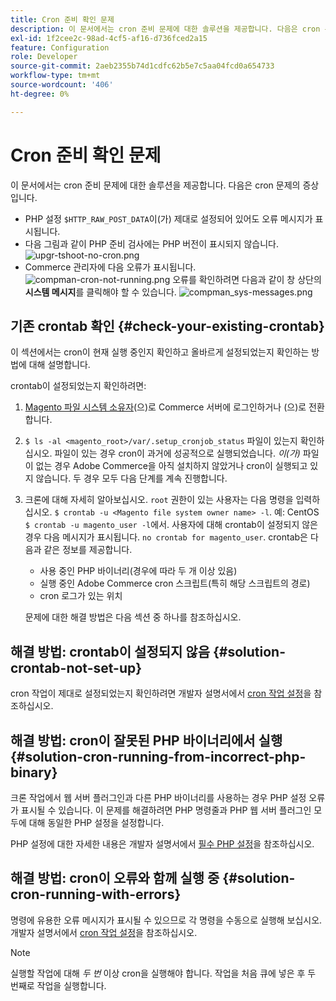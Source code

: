 ```yaml
---
title: Cron 준비 확인 문제
description: 이 문서에서는 cron 준비 문제에 대한 솔루션을 제공합니다. 다음은 cron 문제의 증상입니다.
exl-id: 1f2cee2c-98ad-4cf5-af16-d736fced2a15
feature: Configuration
role: Developer
source-git-commit: 2aeb2355b74d1cdfc62b5e7c5aa04fcd0a654733
workflow-type: tm+mt
source-wordcount: '406'
ht-degree: 0%

---
```


# Cron 준비 확인 문제

이 문서에서는 cron 준비 문제에 대한 솔루션을 제공합니다. 다음은 cron 문제의 증상입니다.

* PHP 설정 `$HTTP_RAW_POST_DATA`이(가) 제대로 설정되어 있어도 오류 메시지가 표시됩니다.
* 다음 그림과 같이 PHP 준비 검사에는 PHP 버전이 표시되지 않습니다.
  ![upgr-tshoot-no-cron.png](assets/upgr-tshoot-no-cron.png)
* Commerce 관리자에 다음 오류가 표시됩니다.
  ![compman-cron-not-running.png](assets/compman-cron-not-running.png)
오류를 확인하려면 다음과 같이 창 상단의 **시스템 메시지**를 클릭해야 할 수 있습니다.
  ![compman_sys-messages.png](assets/compman_sys-messages.png)

## 기존 crontab 확인 {#check-your-existing-crontab}

이 섹션에서는 cron이 현재 실행 중인지 확인하고 올바르게 설정되었는지 확인하는 방법에 대해 설명합니다.

crontab이 설정되었는지 확인하려면:

1. [Magento 파일 시스템 소유자](https://experienceleague.adobe.com/en/docs/commerce-operations/installation-guide/prerequisites/file-system/overview)(으)로 Commerce 서버에 로그인하거나 (으)로 전환합니다.
1. `$ ls -al <magento_root>/var/.setup_cronjob_status` 파일이 있는지 확인하십시오. 파일이 있는 경우 cron이 과거에 성공적으로 실행되었습니다. *이(가)* 파일이 없는 경우 Adobe Commerce을 아직 설치하지 않았거나 cron이 실행되고 있지 않습니다. 두 경우 모두 다음 단계를 계속 진행합니다.
1. 크론에 대해 자세히 알아보십시오. `root` 권한이 있는 사용자는 다음 명령을 입력하십시오. `$ crontab -u <Magento file system owner name> -l`. 예: CentOS `$ crontab -u magento_user -l`에서. 사용자에 대해 crontab이 설정되지 않은 경우 다음 메시지가 표시됩니다.    `no crontab for magento_user`. crontab은 다음과 같은 정보를 제공합니다.
   * 사용 중인 PHP 바이너리(경우에 따라 두 개 이상 있음)
   * 실행 중인 Adobe Commerce cron 스크립트(특히 해당 스크립트의 경로)
   * cron 로그가 있는 위치

   문제에 대한 해결 방법은 다음 섹션 중 하나를 참조하십시오.

## 해결 방법: crontab이 설정되지 않음 {#solution-crontab-not-set-up}

cron 작업이 제대로 설정되었는지 확인하려면 개발자 설명서에서 [cron 작업 설정](https://experienceleague.adobe.com/en/docs/commerce-operations/installation-guide/next-steps/configuration)을 참조하십시오.

## 해결 방법: cron이 잘못된 PHP 바이너리에서 실행 {#solution-cron-running-from-incorrect-php-binary}

크론 작업에서 웹 서버 플러그인과 다른 PHP 바이너리를 사용하는 경우 PHP 설정 오류가 표시될 수 있습니다. 이 문제를 해결하려면 PHP 명령줄과 PHP 웹 서버 플러그인 모두에 대해 동일한 PHP 설정을 설정합니다.

PHP 설정에 대한 자세한 내용은 개발자 설명서에서 [필수 PHP 설정](https://experienceleague.adobe.com/en/docs/commerce-operations/installation-guide/prerequisites/php-settings)을 참조하십시오.

## 해결 방법: cron이 오류와 함께 실행 중 {#solution-cron-running-with-errors}

명령에 유용한 오류 메시지가 표시될 수 있으므로 각 명령을 수동으로 실행해 보십시오. 개발자 설명서에서 [cron 작업 설정](https://experienceleague.adobe.com/en/docs/commerce-operations/installation-guide/next-steps/configuration)을 참조하십시오.

>[!NOTE]
>
>실행할 작업에 대해 *두 번* 이상 cron을 실행해야 합니다. 작업을 처음 큐에 넣은 후 두 번째로 작업을 실행합니다.

